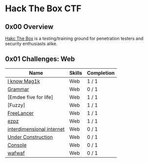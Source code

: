 # Hack The Box CTF

## 0x00 Overview

[Hakc The Box][1] is a testing/training ground for penetration testers and security enthusiasts alike.

## 0x01 Challenges: Web 

|	Name                                            | Skills       | Completion |
| ------------------------------------------------- | ------------ | ---------- |
| [I know Mag1k][2]                                 | Web          | 1 / 1      |
| [Grammar][3]                                      | Web          | 0 / 1      |
| [Emdee five for life]                             | Web          | 1 / 1      |
| [Fuzzy]                                           | Web          | 1 / 1      |
| [FreeLancer][4]                                   | Web          | 1 / 1      |
| [ezpz][5]                                         | Web          | 1 / 1      |
| [interdimensional internet][6]                    | Web          | 0 / 1      |
| [Under Construction][7]                           | Web          | 0 / 1      |
| [Console][8]                                      | Web          | 0 / 1      |
| [wafwaf][9]                                       | Web          | 0 / 1      |


[1]: https://www.hackthebox.eu/
[2]: ./I_know_Mag1k
[3]: ./Grammar
[4]: ./FreeLancer
[5]: ./ezpz
[6]: ./interdimensional_internet
[7]: ./Under_Construction
[8]: ./Console
[9]: ./wafwaf
